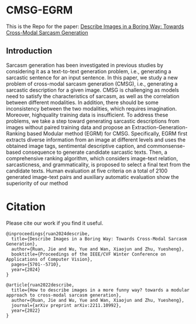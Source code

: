 # CMSG-EGRM

This is the Repo for the paper: [Describe Images in a Boring Way: Towards Cross-Modal Sarcasm Generation](https://openaccess.thecvf.com/content/WACV2024/papers/Ruan_Describe_Images_in_a_Boring_Way_Towards_Cross-Modal_Sarcasm_Generation_WACV_2024_paper.pdf)


## Introduction
Sarcasm generation has been investigated in previous
studies by considering it as a text-to-text generation problem, i.e., generating a sarcastic sentence for an input sentence. In this paper, we study a new problem of cross-modal
sarcasm generation (CMSG), i.e., generating a sarcastic description for a given image. CMSG is challenging as models need to satisfy the characteristics of sarcasm, as well
as the correlation between different modalities. In addition, there should be some inconsistency between the two
modalities, which requires imagination. Moreover, highquality training data is insufficient. To address these problems, we take a step toward generating sarcastic descriptions from images without paired training data and propose
an Extraction-Generation-Ranking based Modular method
(EGRM) for CMSG. Specifically, EGRM first extracts diverse information from an image at different levels and uses
the obtained image tags, sentimental descriptive caption,
and commonsense-based consequence to generate candidate sarcastic texts. Then, a comprehensive ranking algorithm, which considers image-text relation, sarcasticness,
and grammaticality, is proposed to select a final text from
the candidate texts. Human evaluation at five criteria on a
total of 2100 generated image-text pairs and auxiliary automatic evaluation show the superiority of our method


# Citation
Please cite our work if you find it useful.
```
@inproceedings{ruan2024describe,
  title={Describe Images in a Boring Way: Towards Cross-Modal Sarcasm Generation},
  author={Ruan, Jie and Wu, Yue and Wan, Xiaojun and Zhu, Yuesheng},
  booktitle={Proceedings of the IEEE/CVF Winter Conference on Applications of Computer Vision},
  pages={5701--5710},
  year={2024}
}
```
```
@article{ruan2022describe,
  title={How to describe images in a more funny way? towards a modular approach to cross-modal sarcasm generation},
  author={Ruan, Jie and Wu, Yue and Wan, Xiaojun and Zhu, Yuesheng},
  journal={arXiv preprint arXiv:2211.10992},
  year={2022}
}
```
